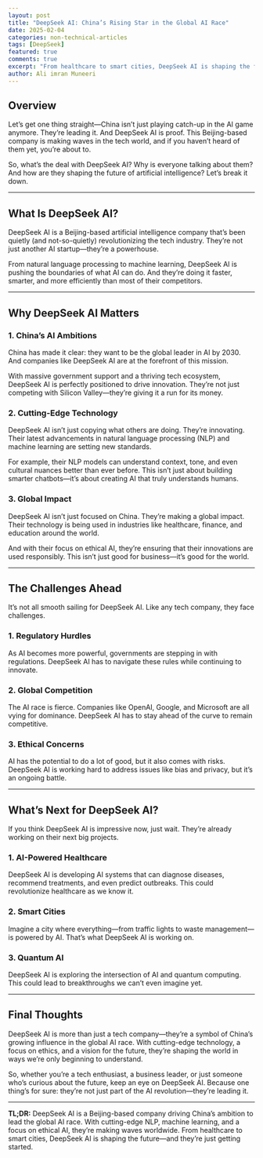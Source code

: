 ```yaml
---
layout: post
title: "DeepSeek AI: China’s Rising Star in the Global AI Race"
date: 2025-02-04
categories: non-technical-articles
tags: [DeepSeek]
featured: true
comments: true
excerpt: "From healthcare to smart cities, DeepSeek AI is shaping the future—and they’re just getting started."
author: Ali imran Muneeri
---
```


## Overview

Let’s get one thing straight—China isn’t just playing catch-up in the AI game anymore. They’re leading it. And DeepSeek AI is proof. This Beijing-based company is making waves in the tech world, and if you haven’t heard of them yet, you’re about to.  

So, what’s the deal with DeepSeek AI? Why is everyone talking about them? And how are they shaping the future of artificial intelligence? Let’s break it down.  

---

## What Is DeepSeek AI?

DeepSeek AI is a Beijing-based artificial intelligence company that’s been quietly (and not-so-quietly) revolutionizing the tech industry. They’re not just another AI startup—they’re a powerhouse.  

From natural language processing to machine learning, DeepSeek AI is pushing the boundaries of what AI can do. And they’re doing it faster, smarter, and more efficiently than most of their competitors.  

---

## Why DeepSeek AI Matters

### 1. **China’s AI Ambitions**

China has made it clear: they want to be the global leader in AI by 2030. And companies like DeepSeek AI are at the forefront of this mission.  

With massive government support and a thriving tech ecosystem, DeepSeek AI is perfectly positioned to drive innovation. They’re not just competing with Silicon Valley—they’re giving it a run for its money.  

### 2. **Cutting-Edge Technology**

DeepSeek AI isn’t just copying what others are doing. They’re innovating. Their latest advancements in natural language processing (NLP) and machine learning are setting new standards.  

For example, their NLP models can understand context, tone, and even cultural nuances better than ever before. This isn’t just about building smarter chatbots—it’s about creating AI that truly understands humans.  

### 3. **Global Impact**

DeepSeek AI isn’t just focused on China. They’re making a global impact. Their technology is being used in industries like healthcare, finance, and education around the world.  

And with their focus on ethical AI, they’re ensuring that their innovations are used responsibly. This isn’t just good for business—it’s good for the world.  

---

## The Challenges Ahead

It’s not all smooth sailing for DeepSeek AI. Like any tech company, they face challenges.  

### 1. **Regulatory Hurdles**

As AI becomes more powerful, governments are stepping in with regulations. DeepSeek AI has to navigate these rules while continuing to innovate.  

### 2. **Global Competition**

The AI race is fierce. Companies like OpenAI, Google, and Microsoft are all vying for dominance. DeepSeek AI has to stay ahead of the curve to remain competitive.  

### 3. **Ethical Concerns**

AI has the potential to do a lot of good, but it also comes with risks. DeepSeek AI is working hard to address issues like bias and privacy, but it’s an ongoing battle.  

---

## What’s Next for DeepSeek AI?

If you think DeepSeek AI is impressive now, just wait. They’re already working on their next big projects.  

### 1. **AI-Powered Healthcare**

DeepSeek AI is developing AI systems that can diagnose diseases, recommend treatments, and even predict outbreaks. This could revolutionize healthcare as we know it.  

### 2. **Smart Cities**

Imagine a city where everything—from traffic lights to waste management—is powered by AI. That’s what DeepSeek AI is working on.  

### 3. **Quantum AI**

DeepSeek AI is exploring the intersection of AI and quantum computing. This could lead to breakthroughs we can’t even imagine yet.  

---

## Final Thoughts

DeepSeek AI is more than just a tech company—they’re a symbol of China’s growing influence in the global AI race. With cutting-edge technology, a focus on ethics, and a vision for the future, they’re shaping the world in ways we’re only beginning to understand.  

So, whether you’re a tech enthusiast, a business leader, or just someone who’s curious about the future, keep an eye on DeepSeek AI. Because one thing’s for sure: they’re not just part of the AI revolution—they’re leading it.  

---  

**TL;DR:** DeepSeek AI is a Beijing-based company driving China’s ambition to lead the global AI race. With cutting-edge NLP, machine learning, and a focus on ethical AI, they’re making waves worldwide. From healthcare to smart cities, DeepSeek AI is shaping the future—and they’re just getting started.
